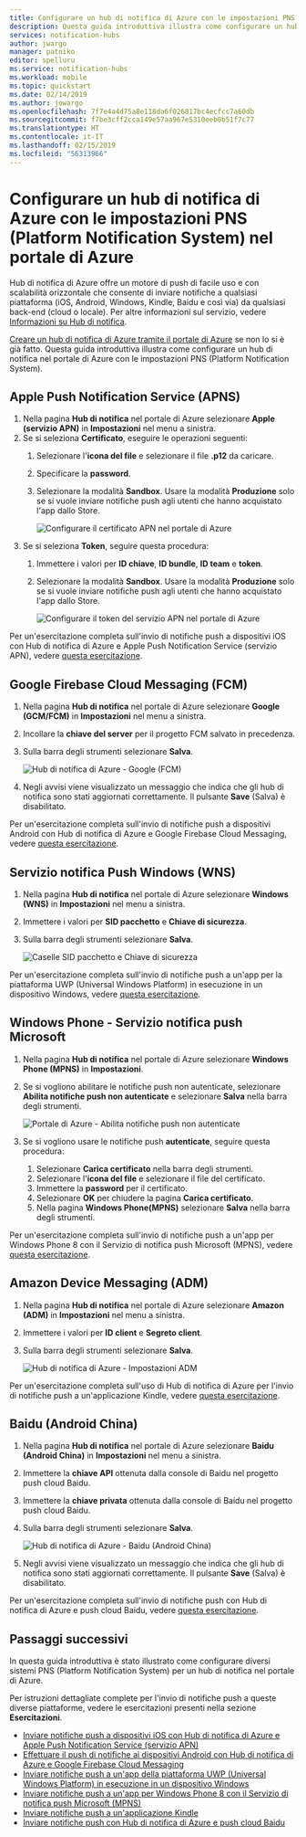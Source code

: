```yaml
---
title: Configurare un hub di notifica di Azure con le impostazioni PNS | Microsoft Docs
description: Questa guida introduttiva illustra come configurare un hub di notifica nel portale di Azure con le impostazioni PNS (Platform Notification System).
services: notification-hubs
author: jwargo
manager: patniko
editor: spelluru
ms.service: notification-hubs
ms.workload: mobile
ms.topic: quickstart
ms.date: 02/14/2019
ms.author: jowargo
ms.openlocfilehash: 7f7e4a4d75a8e118da6f026817bc4ecfcc7a60db
ms.sourcegitcommit: f7be3cff2cca149e57aa967e5310eeb0b51f7c77
ms.translationtype: HT
ms.contentlocale: it-IT
ms.lasthandoff: 02/15/2019
ms.locfileid: "56313966"
---
```

# <a name="configure-an-azure-notification-hub-with-platform-notification-system-settings-in-the-azure-portal"></a>Configurare un hub di notifica di Azure con le impostazioni PNS (Platform Notification System) nel portale di Azure 
Hub di notifica di Azure offre un motore di push di facile uso e con scalabilità orizzontale che consente di inviare notifiche a qualsiasi piattaforma (iOS, Android, Windows, Kindle, Baidu e così via) da qualsiasi back-end (cloud o locale). Per altre informazioni sul servizio, vedere [Informazioni su Hub di notifica](notification-hubs-push-notification-overview.md).

[Creare un hub di notifica di Azure tramite il portale di Azure](create-notification-hub-portal.md) se non lo si è già fatto. Questa guida introduttiva illustra come configurare un hub di notifica nel portale di Azure con le impostazioni PNS (Platform Notification System).

## <a name="apple-push-notification-service-apns"></a>Apple Push Notification Service (APNS)
1. Nella pagina **Hub di notifica** nel portale di Azure selezionare **Apple (servizio APN)** in **Impostazioni** nel menu a sinistra.
2. Se si seleziona **Certificato**, eseguire le operazioni seguenti:
    1. Selezionare l'**icona del file** e selezionare il file **.p12** da caricare. 
    2. Specificare la **password**.
    3. Selezionare la modalità **Sandbox**. Usare la modalità **Produzione** solo se si vuole inviare notifiche push agli utenti che hanno acquistato l'app dallo Store.

        ![Configurare il certificato APN nel portale di Azure](./media/notification-hubs-ios-get-started/notification-hubs-apple-config-cert.png)
3. Se si seleziona **Token**, seguire questa procedura: 
    1. Immettere i valori per **ID chiave**, **ID bundle**, **ID team** e **token**.
    2. Selezionare la modalità **Sandbox**. Usare la modalità **Produzione** solo se si vuole inviare notifiche push agli utenti che hanno acquistato l'app dallo Store.

        ![Configurare il token del servizio APN nel portale di Azure](./media/notification-hubs-ios-get-started/notification-hubs-apple-config-token.png)

Per un'esercitazione completa sull'invio di notifiche push a dispositivi iOS con Hub di notifica di Azure e Apple Push Notification Service (servizio APN), vedere [questa esercitazione](notification-hubs-ios-apple-push-notification-apns-get-started.md).

## <a name="google-firebase-cloud-messaging-fcm"></a>Google Firebase Cloud Messaging (FCM)
1. Nella pagina **Hub di notifica** nel portale di Azure selezionare **Google (GCM/FCM)** in **Impostazioni** nel menu a sinistra. 
2. Incollare la **chiave del server** per il progetto FCM salvato in precedenza. 
3. Sulla barra degli strumenti selezionare **Salva**. 

    ![Hub di notifica di Azure - Google (FCM)](./media/notification-hubs-android-push-notification-google-fcm-get-started/fcm-server-key.png)
4. Negli avvisi viene visualizzato un messaggio che indica che gli hub di notifica sono stati aggiornati correttamente. Il pulsante **Save** (Salva) è disabilitato. 

Per un'esercitazione completa sull'invio di notifiche push a dispositivi Android con Hub di notifica di Azure e Google Firebase Cloud Messaging, vedere [questa esercitazione](notification-hubs-android-push-notification-google-fcm-get-started.md).

## <a name="windows-push-notification-service-wns"></a>Servizio notifica Push Windows (WNS)
1. Nella pagina **Hub di notifica** nel portale di Azure selezionare **Windows (WNS)** in **Impostazioni** nel menu a sinistra.
2. Immettere i valori per **SID pacchetto** e **Chiave di sicurezza**.
3. Sulla barra degli strumenti selezionare **Salva**.

    ![Caselle SID pacchetto e Chiave di sicurezza](./media/notification-hubs-windows-store-dotnet-get-started/notification-hub-configure-wns.png)


Per un'esercitazione completa sull'invio di notifiche push a un'app per la piattaforma UWP (Universal Windows Platform) in esecuzione in un dispositivo Windows, vedere [questa esercitazione](notification-hubs-windows-store-dotnet-get-started-wns-push-notification.md).

## <a name="windows-phone---microsoft-push-notification-service"></a>Windows Phone - Servizio notifica push Microsoft
1. Nella pagina **Hub di notifica** nel portale di Azure selezionare **Windows Phone (MPNS)** in **Impostazioni**.
2. Se si vogliono abilitare le notifiche push non autenticate, selezionare **Abilita notifiche push non autenticate** e selezionare **Salva** nella barra degli strumenti.

    ![Portale di Azure - Abilita notifiche push non autenticate](./media/notification-hubs-windows-phone-get-started/azure-portal-unauth.png)
3. Se si vogliono usare le notifiche push **autenticate**, seguire questa procedura:
    1. Selezionare **Carica certificato** nella barra degli strumenti.
    2. Selezionare l'**icona del file** e selezionare il file del certificato.
    3. Immettere la **password** per il certificato. 
    4. Selezionare **OK** per chiudere la pagina **Carica certificato**. 
    5. Nella pagina **Windows Phone(MPNS)** selezionare **Salva** nella barra degli strumenti.

Per un'esercitazione completa sull'invio di notifiche push a un'app per Windows Phone 8 con il Servizio di notifica push Microsoft (MPNS), vedere [questa esercitazione](notification-hubs-windows-mobile-push-notifications-mpns.md).
      
## <a name="amazon-device-messaging-adm"></a>Amazon Device Messaging (ADM)
1. Nella pagina **Hub di notifica** nel portale di Azure selezionare **Amazon (ADM)** in **Impostazioni** nel menu a sinistra.
2. Immettere i valori per **ID client** e **Segreto client**.
3. Sulla barra degli strumenti selezionare **Salva**.
    
    ![Hub di notifica di Azure - Impostazioni ADM](./media/notification-hubs-kindle-get-started/notification-hub-adm-settings.png)

Per un'esercitazione completa sull'uso di Hub di notifica di Azure per l'invio di notifiche push a un'applicazione Kindle, vedere [questa esercitazione](notification-hubs-kindle-amazon-adm-push-notification.md).

## <a name="baidu-android-china"></a>Baidu (Android China)
1. Nella pagina **Hub di notifica** nel portale di Azure selezionare **Baidu (Android China)** in **Impostazioni** nel menu a sinistra. 
2. Immettere la **chiave API** ottenuta dalla console di Baidu nel progetto push cloud Baidu. 
3. Immettere la **chiave privata** ottenuta dalla console di Baidu nel progetto push cloud Baidu. 
4. Sulla barra degli strumenti selezionare **Salva**. 

    ![Hub di notifica di Azure - Baidu (Android China)](./media/notification-hubs-baidu-get-started/AzureNotificationServicesBaidu.png)
4. Negli avvisi viene visualizzato un messaggio che indica che gli hub di notifica sono stati aggiornati correttamente. Il pulsante **Save** (Salva) è disabilitato. 

Per un'esercitazione completa sull'invio di notifiche push con Hub di notifica di Azure e push cloud Baidu, vedere [questa esercitazione](notification-hubs-baidu-china-android-notifications-get-started.md).

## <a name="next-steps"></a>Passaggi successivi
In questa guida introduttiva è stato illustrato come configurare diversi sistemi PNS (Platform Notification System) per un hub di notifica nel portale di Azure. 

Per istruzioni dettagliate complete per l'invio di notifiche push a queste diverse piattaforme, vedere le esercitazioni presenti nella sezione **Esercitazioni**.

- [Inviare notifiche push a dispositivi iOS con Hub di notifica di Azure e Apple Push Notification Service (servizio APN)](notification-hubs-ios-apple-push-notification-apns-get-started.md)
- [Effettuare il push di notifiche ai dispositivi Android con Hub di notifica di Azure e Google Firebase Cloud Messaging](notification-hubs-android-push-notification-google-fcm-get-started.md)
- [Inviare notifiche push a un'app della piattaforma UWP (Universal Windows Platform) in esecuzione in un dispositivo Windows](notification-hubs-windows-store-dotnet-get-started-wns-push-notification.md)
- [Inviare notifiche push a un'app per Windows Phone 8 con il Servizio di notifica push Microsoft (MPNS)](notification-hubs-windows-mobile-push-notifications-mpns.md)
- [Inviare notifiche push a un'applicazione Kindle](notification-hubs-kindle-amazon-adm-push-notification.md)
- [Inviare notifiche push con Hub di notifica di Azure e push cloud Baidu](notification-hubs-baidu-china-android-notifications-get-started.md)

